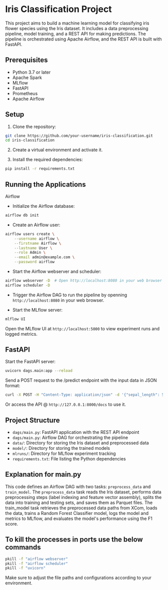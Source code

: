 # Iris Classification Project

This project aims to build a machine learning model for classifying iris flower species using the Iris dataset. It includes a data preprocessing pipeline, model training, and a REST API for making predictions. The pipeline is orchestrated using Apache Airflow, and the REST API is built with FastAPI.

## Prerequisites

- Python 3.7 or later
- Apache Spark
- MLflow
- FastAPI
- Prometheus
- Apache Airflow

## Setup

1. Clone the repository:

```bash
git clone https://github.com/your-username/iris-classification.git
cd iris-classification
```

2. Create a virtual environment and activate it.

3. Install the required dependencies:

```bash
pip install -r requirements.txt
```

## Running the Applications
Airflow

- Initialize the Airflow database:

```bash
airflow db init
```

- Create an Airflow user:

```bash
airflow users create \
    --username airflow \
    --firstname Airflow \
    --lastname User \
    --role Admin \
    --email admin@example.com \
    --password airflow
```

- Start the Airflow webserver and scheduler:

```bash
airflow webserver -D  # Open http://localhost:8080 in your web browser
airflow scheduler -D
```

- Trigger the Airflow DAG to run the pipeline by openning `http://localhost:8080` in your web browser.

- Start the MLflow server:

```bash
mlflow UI
```
Open the MLflow UI at `http://localhost:5000` to view experiment runs and logged metrics.

## FastAPI

Start the FastAPI server:

```bash
uvicorn dags.main:app --reload
```

Send a POST request to the /predict endpoint with the input data in JSON format:

```bash
curl -X POST -H "Content-Type: application/json" -d '{"sepal_length": 5.1, "sepal_width": 3.5, "petal_length": 1.4, "petal_width": 0.2}' http://127.0.0.1:8000/predict
```

Or access the API @ `http://127.0.0.1:8000/docs` to use it.

## Project Structure 

- `dags/main.py`: FastAPI application with the REST API endpoint
- `dags/main.py`: Airflow DAG for orchestrating the pipeline
- `data/`: Directory for storing the Iris dataset and preprocessed data
- `model/`: Directory for storing the trained models
- `mlruns/`: Directory for MLflow experiment tracking
- `requirements.txt`: File listing the Python dependencies

## Explanation for main.py
This code defines an Airflow DAG with two tasks: `preprocess_data` and `train_model`. The `preprocess_data` task reads the Iris dataset, performs data preprocessing steps (label indexing and feature vector assembly), splits the data into training and testing sets, and saves them as Parquet files. The train_model task retrieves the preprocessed data paths from XCom, loads the data, trains a Random Forest Classifier model, logs the model and metrics to MLflow, and evaluates the model's performance using the F1 score.


## To kill the processes in ports use the below commands

```bash
pkill -f "airflow webserver"
pkill -f "airflow scheduler"
pkill -f "uvicorn"
```
Make sure to adjust the file paths and configurations according to your environment.
